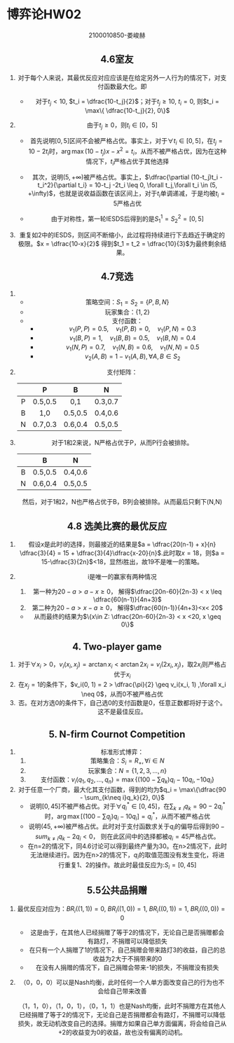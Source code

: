 # 博弈论HW02

<center> 2100010850-娄峻赫

## 4.6室友

1. 对于每个人来说，其最优反应对应应该是在给定另外一人行为的情况下，对支付函数最大化。即

   * 对于$t_j < 10$, $t_i = \dfrac{10-t_j}{2}$；对于$t_j \geq 10$, $t_i = 0$, 则$t_i = \max\{ \dfrac{10-t_j}{2}, 0\}$

2. 由于$t_j \geq 0$，则$t_i \in [0， 5]$

   * 首先说明$[0,5]$区间不会被严格占优。事实上，对于$\forall t_i \in [0,5]$，在$t_j = 10 - 2t_i$时，$\arg \max(10-t_j)x - x^2 = t_i$，从而不被严格占优，因为在这种情况下，$t_i$严格占优于其他选择

   * 其次，说明$(5, +\infty)$被严格占优。事实上，$\dfrac{\partial (10-t_j)t_i - t_i^2}{\partial t_i} = 10-t_j -2t_i \leq 0, \forall t_j,\forall t_i \in (5, +\infty)$，也就是说收益函数在该区间上，对于$t_i$单调递减，于是均被$t_i = 5$严格占优
   * 由于对称性，第一轮IESDS后得到的是$S_1^1 = S_2^2 = [0, 5]$

3. 重复如2中的IESDS，则区间不断缩小，此过程将持续进行下去趋近于确定的极限。$x = \dfrac{10-x}{2}$ 得到$t_1 = t_2 = \dfrac{10}{3}$为最终剩余结果。

## 4.7竞选

1. * 策略空间：$S_1 = S_2=\{P, B, N\}$
   * 玩家集合：$\{1,2\}$
   * 支付函数：
     * $v_1(P,P)=0.5, \quad v_1(P, B) = 0, \quad v_1(P, N) = 0.3$
     * $v_1(B,P)=1, \quad v_1(B, B) = 0.5, \quad v_1(B, N) = 0.4$
     * $v_1(N,P)=0.7, \quad v_1(N, B) = 0.6, \quad v_1(N, N) = 0.5$
     * $v_2(A,B) = 1- v_1(A,B), \forall A,B \in S_2$

2. 支付矩阵：

   |      |    P    |    B    |    N    |
   | :--: | :-----: | :-----: | :-----: |
   |  P   | 0.5,0.5 |   0,1   | 0.3,0.7 |
   |  B   |   1,0   | 0.5,0.5 | 0.4,0.6 |
   |  N   | 0.7,0.3 | 0.6,0.4 | 0.5,0.5 |

3. 对于1和2来说，N严格占优于P，从而P行会被排除。

   |      |    B    |    N    |
   | :--: | :-----: | :-----: |
   |  B   | 0.5,0.5 | 0.4,0.6 |
   |  N   | 0.6,0.4 | 0.5,0.5 |

   然后，对于1和2，N也严格占优于B，B列会被排除。从而最后只剩下(N,N)

## 4.8 选美比赛的最优反应

1. 假设$x$是此时i的选择，则最接近的结果是$a = \dfrac{20(n-1) + x}{n} \dfrac{3}{4} = 15 + \dfrac{3}{4}\dfrac{x-20}{n}$.此时取$x=18$，则$a = 15-\dfrac{3}{2n}$<18，显然i胜出，故19不是唯一的策略。

2. i是唯一的赢家有两种情况

   1. 第一种为$20-a > a-x\geq0$， 解得$\dfrac{20n-60}{2n-3} < x \leq \dfrac{60(n-1)}{4n+3}$ 
   2. 第二种为$20-a > x - a \geq 0$， 解得$\dfrac{60(n-1)}{4n+3}<x< 20$

   * 从而最终的结果为$\{x\in Z: \dfrac{20n-60}{2n-3} < x <20, x \geq 0\}$

## 4. Two-player game

1. 对于$\forall x_i >0， v_i(x_i, x_j) = \arctan x_i <  \arctan 2x_i  = v_i(2x_i, x_j)$，取$2x_i$则严格占优于$x_i$
2. 在$x_j = 1$的条件下，$v_i(0, 1) = 2 > \dfrac{\pi}{2} \geq v_i(x_i, 1) ,\forall x_i \neq 0$，从而0不被严格占优
3. 否。在对方选0的条件下，自己选0的支付函数是0，任意正数都将好于这个。这不是最佳反应。

## 5. N-firm Cournot Competition

1. 标准形式博弈：
   1. 策略集合：$S_i = R_+ , \forall i \in N$
   2. 玩家集合：$N=\{1,2,3,\ldots, n\}$
   3. 支付函数：$v_i(q_1, q_2, \ldots, q_n) = \max \{(100-\sum q_k)q_i - 10q_i, -10q_i\}$
2. 对于任意一个厂商，最大化其支付函数，得到的均为$q_i = \max\{\dfrac{90 - \sum_{k\neq i}q_k}{2}, 0\}$
   * 说明$[0,45]$不被严格占优。对于$\forall q_i^* \in [0,45]$，在$\sum_{k\neq i}q_k = 90 - 2q_i^*$时，$\arg \max[(100-\sum q_j)q_i - 10q_i] = q_i^*$，从而不被严格占优
   * 说明$(45, +\infty)$被严格占优。此时对于支付函数求关于$q_i$的偏导后得到$90-sum_{k\neq i}q_k - 2q_i < 0$， 则在此区间中的选择都被$q_i = 45$严格占优。
   * 在n=2的情况下，同4.6讨论可以得到最终产量为30。在n>2情况下，此时无法继续进行。因为在n>2的情况下，$q_i$的取值范围没有发生变化，将进行重复1、2的操作。故此时最佳反应为:$S_i = [0,45]$

## 5.5公共品捐赠

1. 最优反应对应为：$BR_i((1,1)) = 0$, $BR_i((1,0)) = 1$, $BR_i((0,1)) = 1$, $BR_i((0,0)) = 0$

   * 这是由于，在其他人已经捐赠了等于2的情况下，无论自己是否捐赠都会有路灯，不捐赠可以降低损失
   * 在只有一个人捐赠了1的情况下，自己捐赠会带来路灯3的收益，自己的总收益为2大于不捐带来的0
   * 在没有人捐赠的情况下，自己捐赠会带来-1的损失，不捐赠没有损失

2. （0，0，0）可以是Nash均衡，此时任何一个人单方面改变自己的行为也不会给自己带来改善

   （1，1，0），（1，0，1），（0，1，1）也是Nash均衡，此时不捐赠方在其他人已经捐赠了等于2的情况下，无论自己是否捐赠都会有路灯，不捐赠可以降低损失，故无动机改变自己的选择。捐赠方如果自己单方面偏离，将会给自己从+2的收益变为0的收益，故也没有偏离的动机。
